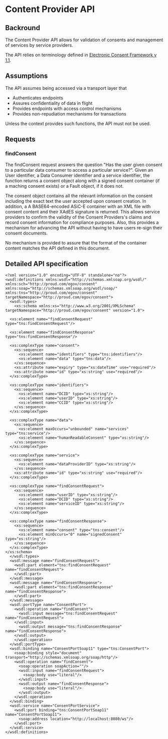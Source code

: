 # Content Provider API
## Backround 
The Content Provider API allows for validation of consents and management of services by service providers. 

The API relies on terminology defined in [Electronic Consent Framework v 1.1](http://dla.gov.in/sites/default/files/pdf/MeitY-Consent-Tech-Framework%20v1.1.pdf).

## Assumptions
The API assumes being accessed via a transport layer that
* Authenticates endpoints
* Assures confidentiality of data in flight
* Provides endpoints with access control mechanisms
* Provides non-repudiation mechanisms for transactions

Unless the context provides such functions, the API must not be used.

## Requests
### findConsent
The findConsent request answers the question "Has the user given consent to a particular data consumer to access a particular 
service?". Given an User identifier, a Data Consumer identifier and a service identifier, the function returns a consent object along 
with a signed consent container (if a maching consent exists) or a Fault object, if it does not.

The consent object contains all the relevant information on the consent including the exact text the user accepted upon consent
creation. In addition, a A BASE64-encoded ASiC-E container with an XML file with consent content and their XAdES signature is returned.
This allows service providers to confirm the validity of the Consent Providers's claims and record consent information for compliance
purposes. Also, this provides a mechanism for advancing the API without having to have users re-sign their consent documents. 

No mechanism is provided to assure that the format of the container content matches the API defined in this document.

## Detailed API specification
```
<?xml version="1.0" encoding="UTF-8" standalone="no"?><wsdl:definitions xmlns:wsdl="http://schemas.xmlsoap.org/wsdl/" xmlns:sch="http://proud.com/egov/consent" xmlns:soap="http://schemas.xmlsoap.org/wsdl/soap/" xmlns:tns="http://proud.com/egov/consent" targetNamespace="http://proud.com/egov/consent">
  <wsdl:types>
    <xs:schema xmlns:xs="http://www.w3.org/2001/XMLSchema" targetNamespace="http://proud.com/egov/consent" version="1.0">

  <xs:element name="findConsentRequest" type="tns:findConsentRequest"/>

  <xs:element name="findConsentResponse" type="tns:findConsentResponse"/>

  <xs:complexType name="consent">
    <xs:sequence>
      <xs:element name="identifiers" type="tns:identifiers"/>
      <xs:element name="data" type="tns:data"/>
    </xs:sequence>
    <xs:attribute name="expiry" type="xs:dateTime" use="required"/>
    <xs:attribute name="id" type="xs:string" use="required"/>
  </xs:complexType>

  <xs:complexType name="identifiers">
    <xs:sequence>
      <xs:element name="DCID" type="xs:string"/>
      <xs:element name="userID" type="xs:string"/>
      <xs:element name="CCID" type="xs:string"/>
    </xs:sequence>
  </xs:complexType>

  <xs:complexType name="data">
    <xs:sequence>
      <xs:element maxOccurs="unbounded" name="services" type="tns:service"/>
      <xs:element name="humanReadableConsent" type="xs:string"/>
    </xs:sequence>
  </xs:complexType>

  <xs:complexType name="service">
    <xs:sequence>
      <xs:element name="dataProviderID" type="xs:string"/>
    </xs:sequence>
    <xs:attribute name="id" type="xs:string" use="required"/>
  </xs:complexType>

  <xs:complexType name="findConsentRequest">
    <xs:sequence>
      <xs:element name="userID" type="xs:string"/>
      <xs:element name="DCID" type="xs:string"/>
      <xs:element name="serviceID" type="xs:string"/>
    </xs:sequence>
  </xs:complexType>

  <xs:complexType name="findConsentResponse">
    <xs:sequence>
      <xs:element name="consent" type="tns:consent"/>
      <xs:element minOccurs="0" name="signedConsent" type="xs:string"/>
    </xs:sequence>
  </xs:complexType>
</xs:schema>
  </wsdl:types>
  <wsdl:message name="findConsentRequest">
    <wsdl:part element="tns:findConsentRequest" name="findConsentRequest">
    </wsdl:part>
  </wsdl:message>
  <wsdl:message name="findConsentResponse">
    <wsdl:part element="tns:findConsentResponse" name="findConsentResponse">
    </wsdl:part>
  </wsdl:message>
  <wsdl:portType name="ConsentPort">
    <wsdl:operation name="findConsent">
      <wsdl:input message="tns:findConsentRequest" name="findConsentRequest">
    </wsdl:input>
      <wsdl:output message="tns:findConsentResponse" name="findConsentResponse">
    </wsdl:output>
    </wsdl:operation>
  </wsdl:portType>
  <wsdl:binding name="ConsentPortSoap11" type="tns:ConsentPort">
    <soap:binding style="document" transport="http://schemas.xmlsoap.org/soap/http"/>
    <wsdl:operation name="findConsent">
      <soap:operation soapAction=""/>
      <wsdl:input name="findConsentRequest">
        <soap:body use="literal"/>
      </wsdl:input>
      <wsdl:output name="findConsentResponse">
        <soap:body use="literal"/>
      </wsdl:output>
    </wsdl:operation>
  </wsdl:binding>
  <wsdl:service name="ConsentPortService">
    <wsdl:port binding="tns:ConsentPortSoap11" name="ConsentPortSoap11">
      <soap:address location="http://localhost:8080/ws"/>
    </wsdl:port>
  </wsdl:service>
</wsdl:definitions>
```

